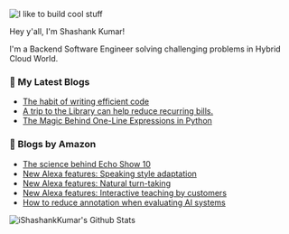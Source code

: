 ![I like to build cool stuff](https://res.cloudinary.com/dt8g3rhcy/image/upload/v1595929574/i_like_to_build_cool_shit._1_nzbwjh.png)

Hey y'all, I'm Shashank Kumar! 

I'm a Backend Software Engineer solving challenging problems in Hybrid Cloud World.

### 📕 My Latest Blogs
<!-- BLOG-POST-LIST:START -->
- [The habit of writing efficient code](https://medium.com/@ishashankkumar/the-habit-of-writing-efficient-code-153b05f04269?source=rss-d24dda280d5f------2)
- [A trip to the Library can help reduce recurring bills.](https://medium.com/swlh/a-trip-to-the-library-can-help-reduce-recurring-bills-23bca495cdf5?source=rss-d24dda280d5f------2)
- [The Magic Behind One-Line Expressions in Python](https://medium.com/swlh/the-magic-behind-one-line-expressions-in-python-816c10180c5c?source=rss-d24dda280d5f------2)
<!-- BLOG-POST-LIST:END -->

### 📕 Blogs by Amazon
<!-- AMAZON-BLOG-POST-LIST:START -->
- [The science behind Echo Show 10](https://www.amazon.science/blog/the-science-behind-echo-show-10)
- [New Alexa features: Speaking style adaptation](https://www.amazon.science/blog/new-text-to-speech-generator-and-rephraser-move-alexa-toward-concept-to-speech)
- [New Alexa features: Natural turn-taking](https://www.amazon.science/blog/change-to-alexa-wake-word-process-adds-natural-turn-taking)
- [New Alexa features: Interactive teaching by customers](https://www.amazon.science/blog/new-alexa-features-interactive-teaching-by-customers)
- [How to reduce annotation when evaluating AI systems](https://www.amazon.science/blog/how-to-reduce-annotation-when-evaluating-ai-systems)
<!-- AMAZON-BLOG-POST-LIST:END -->



<img align="center" alt="iShashankKumar's Github Stats" src="https://github-readme-stats.vercel.app/api?username=ishashankkumar&show_icons=true&hide_border=true" />

